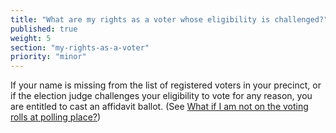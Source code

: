 ```yaml
---
title: "What are my rights as a voter whose eligibility is challenged?"
published: true
weight: 5
section: "my-rights-as-a-voter"
priority: "minor"
---
```


If your name is missing from the list of registered voters in your precinct, or if the election judge challenges your eligibility to vote for any reason, you are entitled to cast an affidavit ballot. (See [What if I am not on the voting rolls at polling place?](#item-what-if-i-am-not-on-voting-rolls))  


